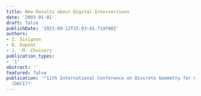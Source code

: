 ```yaml
---
title: New Results about Digital Intersections
date: '2003-01-01'
draft: false
publishDate: '2023-09-12T15:03:41.719790Z'
authors:
- I. Sivignon
- D. Dupont
- J. -M. Chassery
publication_types:
- '1'
abstract: ''
featured: false
publication: '*11th International Conference on Discrete Geometry for Computer Imagery
  (DGCI)*'
---
```


